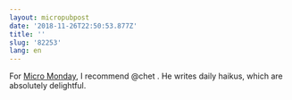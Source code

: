 ```yaml
---
layout: micropubpost
date: '2018-11-26T22:50:53.877Z'
title: ''
slug: '82253'
lang: en
---
```

For [Micro Monday](https://micro.blog/discover/micromonday), I recommend @chet . He writes daily haikus, which are absolutely delightful. 
